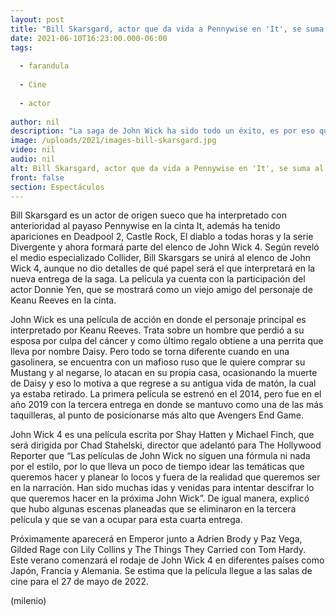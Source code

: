 ```yaml
---
layout: post
title: "Bill Skarsgard, actor que da vida a Pennywise en 'It', se suma al elenco de 'John Wick 4'"
date: 2021-06-10T16:23:00.000-06:00
tags:
  
  - farandula
  
  - Cine
  
  - actor
  
author: nil
description: "La saga de John Wick ha sido todo un éxito, es por eso que ahora se presenta con su cuarta entrega y con ello nuevos actores, entre ellos está Bill Skarsgard, quien da vida a Pennywise en It."
image: /uploads/2021/images-bill-skarsgard.jpg
video: nil
audio: nil
alt: Bill Skarsgard, actor que da vida a Pennywise en 'It', se suma al elenco de 'John Wick 4'
front: false
section: Espectáculos
---
```


Bill Skarsgard es un actor de origen sueco que ha interpretado con anterioridad al payaso Pennywise en la cinta It, además ha tenido apariciones en Deadpool 2, Castle Rock, El diablo a todas horas y la  serie Divergente y ahora formará parte del elenco de John Wick 4. Según reveló el medio especializado Collider, Bill Skarsgars se unirá al elenco de John Wick 4, aunque no dio detalles de qué papel será el que interpretará en la nueva entrega de la saga. La película ya cuenta con la participación del actor Donnie Yen, que se mostrará como un viejo amigo del personaje de Keanu Reeves en la cinta. 

John Wick es una película de acción en donde el personaje principal es interpretado por Keanu Reeves. Trata sobre un hombre que perdió a su esposa por culpa del cáncer y como último regalo obtiene a una perrita que lleva por nombre Daisy.  Pero todo se torna diferente cuando en una gasolinera, se encuentra con un mafioso ruso que le quiere comprar su Mustang y al negarse, lo atacan en su propia casa, ocasionando la muerte de Daisy y eso lo motiva a que regrese a su antigua vida de matón, la cual ya estaba retirado. La primera película se estrenó en el 2014, pero fue en el año 2019 con la tercera entrega en donde se mantuvo como una de las más taquilleras, al punto de posicionarse más alto que Avengers End Game.

John Wick 4 es una película escrita por Shay Hatten y Michael Finch, que será dirigida por Chad Stahelski, director que adelantó para The Hollywood Reporter que “Las películas de John Wick no siguen una fórmula ni nada por el estilo, por lo que lleva un poco de tiempo idear las temáticas que queremos hacer y planear lo locos y fuera de la realidad que queremos ser en la narración. Han sido muchas idas y venidas para intentar descifrar lo que queremos hacer en la próxima John Wick”. De igual manera, explicó que hubo algunas escenas planeadas que se eliminaron en la tercera película y que se van a ocupar para esta cuarta entrega. 

Próximamente aparecerá en Emperor junto a Adrien Brody y Paz Vega, Gilded Rage con Lily Collins y The Things They Carried con Tom Hardy. Este verano comenzará el rodaje de John Wick 4 en diferentes países como Japón, Francia y Alemania. Se estima que la película llegue a las salas de cine para el 27 de mayo de 2022.

(milenio)

